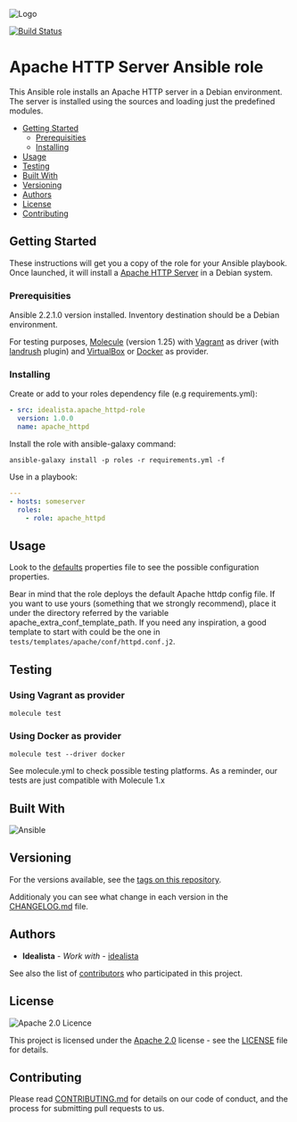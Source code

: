 ![Logo](https://raw.githubusercontent.com/idealista/apache_httpd-role/master/logo.gif)

[![Build Status](https://travis-ci.org/idealista/apache_httpd-role.png)](https://travis-ci.org/idealista/apache_httpd-role)

# Apache HTTP Server Ansible role

This Ansible role installs an Apache HTTP server in a Debian environment. The server is installed using the sources and loading just the predefined modules.

- [Getting Started](#getting-started)
	- [Prerequisities](#prerequisities)
	- [Installing](#installing)
- [Usage](#usage)
- [Testing](#testing)
- [Built With](#built-with)
- [Versioning](#versioning)
- [Authors](#authors)
- [License](#license)
- [Contributing](#contributing)

## Getting Started

These instructions will get you a copy of the role for your Ansible playbook. Once launched, it will install a [Apache HTTP Server](https://httpd.apache.org/) in a Debian system.

### Prerequisities

Ansible 2.2.1.0 version installed.
Inventory destination should be a Debian environment.

For testing purposes, [Molecule](https://molecule.readthedocs.io/) (version 1.25) with [Vagrant](https://www.vagrantup.com/) as driver (with [landrush](https://github.com/vagrant-landrush/landrush) plugin) and [VirtualBox](https://www.virtualbox.org/) or [Docker](https://www.docker.com/) as provider.

### Installing

Create or add to your roles dependency file (e.g requirements.yml):

``` yml
- src: idealista.apache_httpd-role
  version: 1.0.0
  name: apache_httpd
```

Install the role with ansible-galaxy command:

```
ansible-galaxy install -p roles -r requirements.yml -f
```

Use in a playbook:

``` yml
---
- hosts: someserver
  roles:
    - role: apache_httpd
```

## Usage

Look to the [defaults](defaults/main.yml) properties file to see the possible configuration properties.

Bear in mind that the role deploys the default Apache httdp config file. If you want to use yours (something that we strongly recommend), place it under the directory referred by the variable apache_extra_conf_template_path. If you need any inspiration, a good template to start with could be the one in `tests/templates/apache/conf/httpd.conf.j2`.

## Testing

### Using Vagrant as provider
```
molecule test
```

### Using Docker as provider
```
molecule test --driver docker
```

See molecule.yml to check possible testing platforms. As a reminder, our tests are just compatible with Molecule 1.x

## Built With

![Ansible](https://img.shields.io/badge/ansible-2.2.1.0-green.svg)

## Versioning

For the versions available, see the [tags on this repository](https://github.com/idealista/apache_httpd-role/tags).

Additionaly you can see what change in each version in the [CHANGELOG.md](CHANGELOG.md) file.

## Authors

* **Idealista** - *Work with* - [idealista](https://github.com/idealista)

See also the list of [contributors](https://github.com/idealista/apache_httpd-role/contributors) who participated in this project.

## License

![Apache 2.0 Licence](https://img.shields.io/hexpm/l/plug.svg)

This project is licensed under the [Apache 2.0](https://www.apache.org/licenses/LICENSE-2.0) license - see the [LICENSE](LICENSE) file for details.

## Contributing

Please read [CONTRIBUTING.md](.github/CONTRIBUTING.md) for details on our code of conduct, and the process for submitting pull requests to us.
